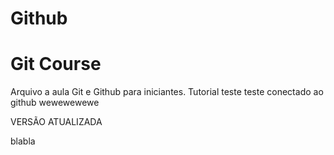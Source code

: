 # Github
# Git Course
Arquivo a aula Git e Github para iniciantes.
Tutorial
teste teste
conectado ao github
wewewewewe

VERSÃO ATUALIZADA

blabla
